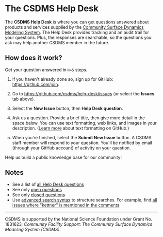 # The CSDMS Help Desk

The **CSDMS Help Desk**
is where you can get questions answered
about products and services supplied by the
[Community Surface Dynamics Modeling System](https://csdms.colorado.edu).
The Help Desk provides tracking and an audit trail for your questions.
Plus, the responses are searchable,
so the questions you ask may help another CSDMS member in the future.

## How does it work?

Get your question answered in `N=5` steps.

1. If you haven't already done so, sign up for GitHub: https://github.com/join.

1. Go to https://github.com/csdms/help-desk/issues (or select the **Issues** tab above).

1. Select the **New Issue** button, then **Help Desk question**.

1. Ask us a question. Provide a brief title, then give more detail in the space below. You can use text formatting, web links, and images in your description. ([Learn more](https://help.github.com/en/github/writing-on-github/basic-writing-and-formatting-syntax) about text formatting on GitHub.)

1. When you're finished, select the **Submit New Issue** button. A CSDMS staff member will respond to your question. You'll be notified by email (through your GitHub account) of activity on your question.

Help us build a public knowledge base for our community!

## Notes

* See a list of [all Help Desk questions](https://github.com/csdms/help-desk/issues?utf8=%E2%9C%93&q=)
* See only [open questions](https://github.com/csdms/help-desk/issues)
* See only [closed questions](https://github.com/csdms/help-desk/issues?q=is%3Aissue+is%3Aclosed)
* Use [advanced search syntax](https://help.github.com/en/articles/searching-issues-and-pull-requests) to structure searches. For example, find [all issues where "kettner" is mentioned in the comments](https://github.com/csdms/help-desk/issues?utf8=%E2%9C%93&q=kettner+in%3Acomments)

---

CSDMS is supported by the National Science Foundation
under Grant No. 1831623, *Community Facility Support:
The Community Surface Dynamics Modeling System (CSDMS)*.
